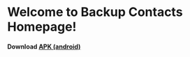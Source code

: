 # Welcome to Backup Contacts Homepage!

#### Download <a href="https://github.com/husseinraed/ContactsBackup/releases/download/1.0/backup-contacts.apk" class="fork">APK (android)</a>
